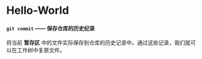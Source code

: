 # Hello-World



#### `git commit` —— 保存仓库的历史纪录

将当前 **暂存区** 中的文件实际保存到仓库的历史记录中。通过这些记录，我们就可以在工作树中复原文件。

